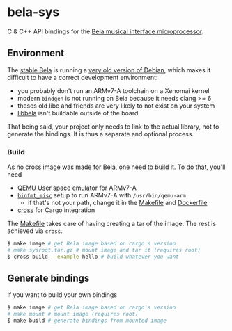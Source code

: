 # bela-sys

C & C++ API bindings for
the [Bela musical interface microprocessor](https://bela.io/).

## Environment

The [stable Bela](https://github.com/BelaPlatform/bela-image-builder) is running
a [very old version of Debian](https://www.debian.org/releases/stretch/),
which makes it difficult to have a correct development environment:

- you probably don't run an ARMv7-A toolchain on a Xenomai kernel
- modern `bindgen` is not running on Bela because it needs clang >= 6
- theses old libc and friends are very likely to not exist on your system
- [libbela](https://github.com/BelaPlatform/Bela)
  isn't buildable outside of the board

That being said, your project only needs to link to the actual library,
not to generate the bindings. It is thus a separate and optional process.

### Build

As no cross image was made for Bela, one need to build it.
To do that, you'll need

- [QEMU User space emulator](https://qemu.eu/doc/latest/user/main.html)
  for ARMv7-A
- [`binfmt_misc`](https://en.wikipedia.org/wiki/Binfmt_misc)
  setup to run ARMv7-A with `/usr/bin/qemu-arm`
  - if that's not your path, change it in
    the [Makefile](Makefile) and [Dockerfile](Dockerfile)
- [cross](https://github.com/cross-rs/cross) for Cargo integration

The [Makefile](Makefile) takes care of having creating a tar of the image.
The rest is achieved via `cross`.

```sh
$ make image # get Bela image based on cargo's version
# make sysroot.tar.gz # mount image and tar it (requires root)
$ cross build --example hello # build whatever you want
```

## Generate bindings

If you want to build your own bindings

```sh
$ make image # get Bela image based on cargo's version
# make mount # mount image (requires root)
$ make build # generate bindings from mounted image
```
